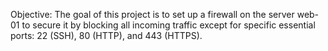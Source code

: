 Objective:
The goal of this project is to set up a firewall on the server web-01 to secure 
it by blocking all incoming traffic except for specific essential ports: 
22 (SSH), 80 (HTTP), and 443 (HTTPS).

